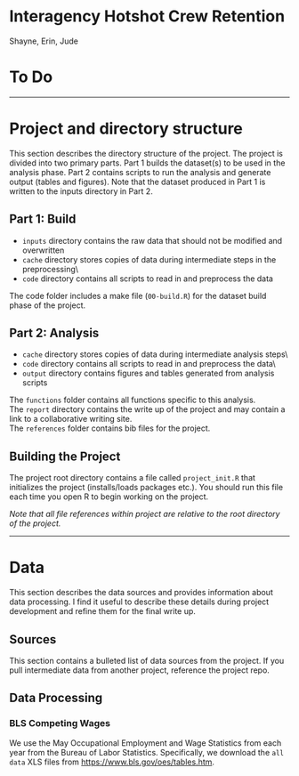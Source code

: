 # Interagency Hotshot Crew Retention

Shayne, Erin, Jude

# To Do

------------------------------------------------------------------------

# Project and directory structure

This section describes the directory structure of the project. The project is divided into two primary parts. Part 1 builds the dataset(s) to be used in the analysis phase. Part 2 contains scripts to run the analysis and generate output (tables and figures). Note that the dataset produced in Part 1 is written to the inputs directory in Part 2.

## Part 1: Build

-   `inputs` directory contains the raw data that should not be modified and overwritten
-   `cache` directory stores copies of data during intermediate steps in the preprocessing\
-   `code` directory contains all scripts to read in and preprocess the data

The code folder includes a make file (`00-build.R`) for the dataset build phase of the project.

## Part 2: Analysis

-   `cache` directory stores copies of data during intermediate analysis steps\
-   `code` directory contains all scripts to read in and preprocess the data\
-   `output` directory contains figures and tables generated from analysis scripts

The `functions` folder contains all functions specific to this analysis.\
The `report` directory contains the write up of the project and may contain a link to a collaborative writing site.\
The `references` folder contains bib files for the project.

## Building the Project

The project root directory contains a file called `project_init.R` that initializes the project (installs/loads packages etc.). You should run this file each time you open R to begin working on the project.

*Note that all file references within project are relative to the root directory of the project.*

------------------------------------------------------------------------

# Data

This section describes the data sources and provides information about data processing. I find it useful to describe these details during project development and refine them for the final write up.

## Sources

This section contains a bulleted list of data sources from the project. If you pull intermediate data from another project, reference the project repo.

## Data Processing

### BLS Competing Wages

We use the May Occupational Employment and Wage Statistics from each year from the Bureau of Labor Statistics. Specifically, we download the `all data` XLS files from <https://www.bls.gov/oes/tables.htm>.


